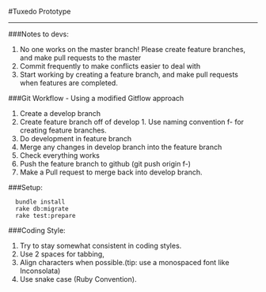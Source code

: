 #Tuxedo Prototype

***

###Notes to devs:
  1. No one works on the master branch! Please create feature branches, and make pull requests to the master
  2. Commit frequently to make conflicts easier to deal with
  3. Start working by creating a feature branch, and make pull requests when features are completed.

###Git Workflow - Using a modified Gitflow approach
  1. Create a develop branch
  2. Create feature branch off of develop
    1. Use naming convention f-<featurename> for creating feature branches.
  3. Do development in feature branch
  4. Merge any changes in develop branch into the feature branch
  5. Check everything works
  6. Push the feature branch to github (git push origin f-<featurename>)
  7. Make a Pull request to merge back into develop branch.

###Setup:
```
  bundle install
  rake db:migrate
  rake test:prepare
```

###Coding Style:
  1. Try to stay somewhat consistent in coding styles. 
  2. Use 2 spaces for tabbing, 
  3. Align characters when possible.(tip: use a monospaced font like Inconsolata) 
  4. Use snake case (Ruby Convention). 
